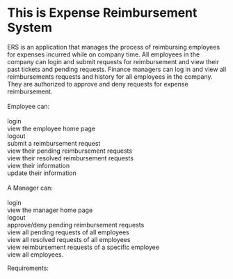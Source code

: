 <h1>This is Expense Reimbursement System</h1>
<p>
ERS is an application that manages the process of reimbursing employees for expenses incurred while on company time. All employees in the company can login and submit requests for reimbursement and view their past tickets and pending requests. Finance managers can log in and view all reimbursements requests and history for all employees in the company. They are authorized to approve and deny requests for expense reimbursement. 
<br/>
<br/>
Employee can: 
<br/><br/>
login
<br/>
view the employee home page
<br/>
logout
<br/>
submit a reimbursement request
<br/>
view their pending reimbursement requests
<br/>
view their resolved reimbursement requests
<br/>
view their information
<br/>
update their information
<br/>
<br/>
A Manager can: 
<br/>
<br/>login
<br/>view the manager home page
<br/>logout
<br/>approve/deny pending reimbursement requests
<br/>view all pending requests of all employees
<br/>view all resolved requests of all employees
<br/>view reimbursement requests of a specific employee
<br/>view all employees.


</p>
<p>
Requirements:
<br/>